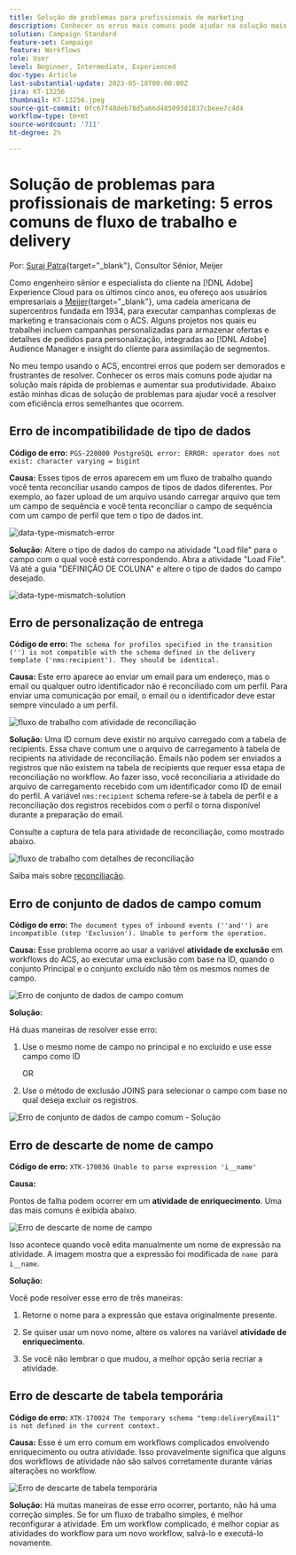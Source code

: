 ```yaml
---
title: Solução de problemas para profissionais de marketing
description: Conhecer os erros mais comuns pode ajudar na solução mais rápida de problemas e aumentar sua produtividade. Essas dicas de solução de problemas ajudam a resolver com eficiência erros semelhantes à medida que ocorrem.
solution: Campaign Standard
feature-set: Campaign
feature: Workflows
role: User
level: Beginner, Intermediate, Experienced
doc-type: Article
last-substantial-update: 2023-05-18T00:00:00Z
jira: KT-13256
thumbnail: KT-13256.jpeg
source-git-commit: 0fc67f48deb78d5a66d485093d1837cbeee7c4d4
workflow-type: tm+mt
source-wordcount: '711'
ht-degree: 2%

---
```


# Solução de problemas para profissionais de marketing: 5 erros comuns de fluxo de trabalho e delivery

Por: [Suraj Patra](https://www.linkedin.com/in/suraj-p-51612053/){target="_blank"}, Consultor Sênior, Meijer

Como engenheiro sênior e especialista do cliente na [!DNL Adobe] Experience Cloud para os últimos cinco anos, eu ofereço aos usuários empresariais a [Meijer](https://www.meijer.com/){target="_blank"}, uma cadeia americana de supercentros fundada em 1934, para executar campanhas complexas de marketing e transacionais com o ACS. Alguns projetos nos quais eu trabalhei incluem campanhas personalizadas para armazenar ofertas e detalhes de pedidos para personalização, integradas ao [!DNL Adobe] Audience Manager e insight do cliente para assimilação de segmentos.

No meu tempo usando o ACS, encontrei erros que podem ser demorados e frustrantes de resolver. Conhecer os erros mais comuns pode ajudar na solução mais rápida de problemas e aumentar sua produtividade. Abaixo estão minhas dicas de solução de problemas para ajudar você a resolver com eficiência erros semelhantes que ocorrem.

## Erro de incompatibilidade de tipo de dados

**Código de erro:**
`PGS-220000 PostgreSQL error: ERROR: operator does not exist: character varying = bigint`

**Causa:**
Esses tipos de erros aparecem em um fluxo de trabalho quando você tenta reconciliar usando campos de tipos de dados diferentes. Por exemplo, ao fazer upload de um arquivo usando carregar arquivo que tem um campo de sequência e você tenta reconciliar o campo de sequência com um campo de perfil que tem o tipo de dados int.

![data-type-mismatch-error](/help/_assets/kt-13256/data-type-mismatch.png)

**Solução:**
Altere o tipo de dados do campo na atividade &quot;Load file&quot; para o campo com o qual você está correspondendo. Abra a atividade &quot;Load File&quot;. Vá até a guia &quot;DEFINIÇÃO DE COLUNA&quot; e altere o tipo de dados do campo desejado.


![data-type-mismatch-solution](/help/_assets/kt-13256/data-type-mismatch-solution.png)

## Erro de personalização de entrega

**Código de erro:**
`The schema for profiles specified in the transition ('') is not compatible with the schema defined in the delivery template ('nms:recipient'). They should be identical.`

**Causa:**
Este erro aparece ao enviar um email para um endereço, mas o email ou qualquer outro identificador não é reconciliado com um perfil. Para enviar uma comunicação por email, o email ou o identificador deve estar sempre vinculado a um perfil.

![fluxo de trabalho com atividade de reconciliação](/help/_assets/kt-13256/del-persn-error-wf.png)

**Solução:**
Uma ID comum deve existir no arquivo carregado com a tabela de recipients. Essa chave comum une o arquivo de carregamento à tabela de recipients na atividade de reconciliação. Emails não podem ser enviados a registros que não existem na tabela de recipients que requer essa etapa de reconciliação no workflow. Ao fazer isso, você reconciliaria a atividade do arquivo de carregamento recebido com um identificador como ID de email do perfil. A variável `nms:recipient` schema refere-se à tabela de perfil e a reconciliação dos registros recebidos com o perfil o torna disponível durante a preparação do email.

Consulte a captura de tela para atividade de reconciliação, como mostrado abaixo.

![fluxo de trabalho com detalhes de reconciliação](/help/_assets/kt-13256/del-persn-error-wf-solution.png)

Saiba mais sobre [reconciliação](https://experienceleague.adobe.com/docs/campaign-standard/using/managing-processes-and-data/data-management-activities/reconciliation.html?lang=en).

## Erro de conjunto de dados de campo comum

**Código de erro:**
`The document types of inbound events (''and'') are incompatible (step 'Exclusion'). Unable to perform the operation. `

**Causa:**
Esse problema ocorre ao usar a variável **atividade de exclusão** em workflows do ACS, ao executar uma exclusão com base na ID, quando o conjunto Principal e o conjunto excluído não têm os mesmos nomes de campo.


![Erro de conjunto de dados de campo comum](/help/_assets/kt-13256/dataset-error.png)

**Solução:**

Há duas maneiras de resolver esse erro:

1. Use o mesmo nome de campo no principal e no excluído e use esse campo como ID

   OR

2. Use o método de exclusão JOINS para selecionar o campo com base no qual deseja excluir os registros.

![Erro de conjunto de dados de campo comum - Solução ](/help/_assets/kt-13256/dataset-error-solution.png)

## Erro de descarte de nome de campo

**Código de erro:**
`XTK-170036 Unable to parse expression 'i__name'`

**Causa:**

Pontos de falha podem ocorrer em um **atividade de enriquecimento**. Uma das mais comuns é exibida abaixo.

![Erro de descarte de nome de campo](/help/_assets/kt-13256/field-name-dropped-error.png)

Isso acontece quando você edita manualmente um nome de expressão na atividade. A imagem mostra que a expressão foi modificada de `name `para `i__name`.

**Solução:**

Você pode resolver esse erro de três maneiras:

1. Retorne o nome para a expressão que estava originalmente presente.

2. Se quiser usar um novo nome, altere os valores na variável **atividade de enriquecimento**.

3. Se você não lembrar o que mudou, a melhor opção seria recriar a atividade.

## Erro de descarte de tabela temporária 

**Código de erro:**
`XTK-170024 The temporary schema "temp:deliveryEmail1" is not defined in the current context.`

**Causa:**
Esse é um erro comum em workflows complicados envolvendo enriquecimento ou outra atividade. Isso provavelmente significa que alguns dos workflows de atividade não são salvos corretamente durante várias alterações no workflow.

![Erro de descarte de tabela temporária ](/help/_assets/kt-13256/temp-table-dropped-error.png)

**Solução:**
Há muitas maneiras de esse erro ocorrer, portanto, não há uma correção simples. Se for um fluxo de trabalho simples, é melhor reconfigurar a atividade. Em um workflow complicado, é melhor copiar as atividades do workflow para um novo workflow, salvá-lo e executá-lo novamente.

